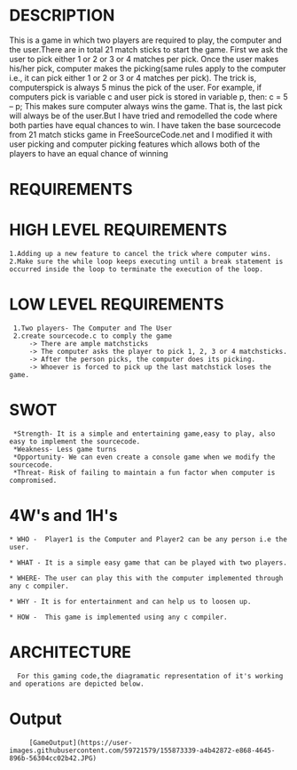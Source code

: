 # DESCRIPTION
   This is a game in which two players are required to play, the computer and the user.There are in total 21 match sticks to start the game. First we ask the user to pick either 1 or 2 or 3 or 4 matches per pick. Once the user makes his/her pick, computer makes the picking(same rules apply to the computer i.e., it can pick either 1 or 2 or 3 or 4 matches per pick). The trick is, computerspick is always 5 minus the pick of the user. For example, if computers pick is variable c and user pick is stored in variable p,
then: c = 5 – p;
   This makes sure computer always wins the game. That is, the last pick will always be of the user.But I have tried and remodelled the code where both parties have equal chances to win.
   I have taken the base sourcecode from 21 match sticks game in FreeSourceCode.net and I modified it with user picking and computer picking features which allows both of the players to have an equal chance of winning
# REQUIREMENTS
# HIGH LEVEL REQUIREMENTS
    1.Adding up a new feature to cancel the trick where computer wins.
    2.Make sure the while loop keeps executing until a break statement is occurred inside the loop to terminate the execution of the loop.
# LOW LEVEL REQUIREMENTS
     1.Two players- The Computer and The User
     2.create sourcecode.c to comply the game
         -> There are ample matchsticks
         -> The computer asks the player to pick 1, 2, 3 or 4 matchsticks.
         -> After the person picks, the computer does its picking.
         -> Whoever is forced to pick up the last matchstick loses the game.

# SWOT
     *Strength- It is a simple and entertaining game,easy to play, also easy to implement the sourcecode.
     *Weakness- Less game turns
     *Opportunity- We can even create a console game when we modify the sourcecode.
     *Threat- Risk of failing to maintain a fun factor when computer is compromised.
     
# 4W's and 1H's
    * WHO -  Player1 is the Computer and Player2 can be any person i.e the user.
     
    * WHAT - It is a simple easy game that can be played with two players.
     
    * WHERE- The user can play this with the computer implemented through any c compiler.
     
    * WHY - It is for entertainment and can help us to loosen up.
     
    * HOW -  This game is implemented using any c compiler.

# ARCHITECTURE
      For this gaming code,the diagramatic representation of it's working and operations are depicted below.

# Output

         [GameOutput](https://user-images.githubusercontent.com/59721579/155873339-a4b42872-e868-4645-896b-56304cc02b42.JPG)



